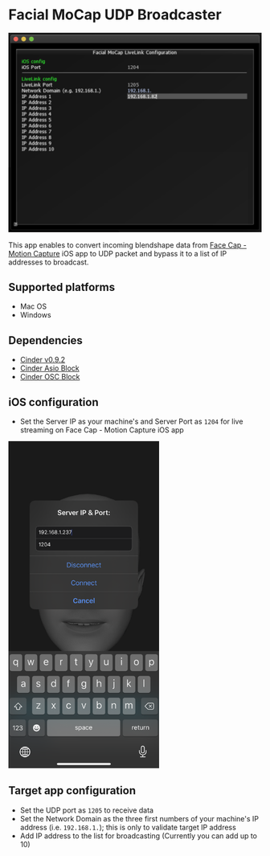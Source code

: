# Facial MoCap UDP Broadcaster

<img src="./images/app.png" width="600" />

This app enables to convert incoming blendshape data from [Face Cap - Motion Capture](https://apps.apple.com/us/app/face-cap-motion-capture/id1373155478) iOS app to UDP packet and bypass it to a list of IP addresses to broadcast.

## Supported platforms
- Mac OS
- Windows

## Dependencies
- [Cinder v0.9.2](https://github.com/cinder/Cinder/tree/release_v0.9.2)
- [Cinder Asio Block](https://github.com/BanTheRewind/Cinder-Asio)
- [Cinder OSC Block](https://github.com/cinder/Cinder/tree/release_v0.9.2/blocks/OSC)

## iOS configuration
- Set the Server IP as your machine's and Server Port as `1204` for live streaming on Face Cap - Motion Capture iOS app
<img src="./images/iOS-config.png" width="300"/>

## Target app configuration
- Set the UDP port as `1205` to receive data
- Set the Network Domain as the three first numbers of your machine's IP address (i.e. `192.168.1.`); this is only to validate target IP address
- Add IP address to the list for broadcasting (Currently you can add up to 10)

